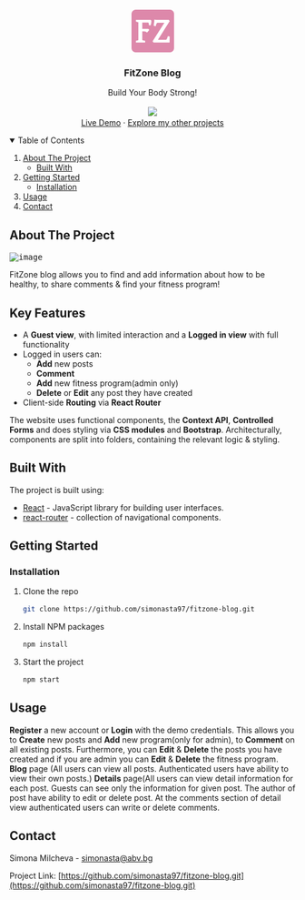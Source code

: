 <!-- PROJECT LOGO -->
<br />
<p align="center">
  <a href="https://github.com/simonasta97/fitzone-blog.git">
    <img src="./public/images/fitness.png" alt="Logo" width="75">
  </a>

  <h3 align="center">FitZone Blog</h3>
  <p align="center">
    Build Your Body Strong!
    <br />
    <br />
    <img width ='46px' src ='https://raw.githubusercontent.com/rahulbanerjee26/githubAboutMeGenerator/main/icons/reactjs.svg'>
    <br />
    <a href="">Live Demo</a>
    ·
    <a href="https://github.com/simonasta?tab=repositories">Explore my other projects</a>
  </p>
</p>

<!-- TABLE OF CONTENTS -->
<details open="open">
  <summary>Table of Contents</summary>
  <ol>
    <li>
      <a href="#about-the-project">About The Project</a>
      <ul>
        <li><a href="#built-with">Built With</a></li>
      </ul>
    </li>
    <li>
      <a href="#getting-started">Getting Started</a>
      <ul>
        <li><a href="#installation">Installation</a></li>
      </ul>
    </li>
    <li><a href="#usage">Usage</a></li>
    <li><a href="#contact">Contact</a></li>
  </ol>
</details>

<!-- ABOUT THE PROJECT -->
## About The Project

<kbd>![image](https://user-images.githubusercontent.com/103176056/227202991-d7ddb9ca-2cf8-4a0a-9eb5-e10a833754ed.png)</kbd>


FitZone blog allows you to find and add information about how to be healthy, to share comments & find your fitness program!

## Key Features

* A **Guest view**, with limited interaction and a **Logged in view** with full functionality
* Logged in users can: 
    * **Add** new posts
    * **Comment**
    * **Add** new fitness program(admin only)
    * **Delete** or **Edit** any post they have created 
* Client-side **Routing** via **React Router**

The website uses functional components, the **Context API**, **Controlled Forms** and does styling via **CSS modules** and **Bootstrap**.
Architecturally, components are split into folders, containing the relevant logic & styling. 

## Built With

The project is built using:
* [React](https://reactjs.org/) - JavaScript library for building user interfaces.
* [react-router](https://reactrouter.com/en/main) - collection of navigational components.

<!-- GETTING STARTED -->
## Getting Started

### Installation

1. Clone the repo
   ```sh
   git clone https://github.com/simonasta97/fitzone-blog.git
   ```
2. Install NPM packages
   ```sh
   npm install
   ```
3. Start the project
   ```sh
   npm start
   ```

<!-- USAGE EXAMPLES -->
## Usage

**Register** a new account or **Login** with the demo credentials. This allows you to **Create** new posts and **Add** new program(only for admin), to **Comment** on all existing posts. Furthermore, you can **Edit** & **Delete** the posts you have created and if you are admin you can  **Edit** & **Delete** the fitness program. **Blog** page (All users can view all posts. Authenticated users have ability to view their own posts.)
**Details** page(All users can view detail information for each post. Guests can see only the information for given post. The author of post have ability to edit or delete post. At the comments section of detail view authenticated users can write or delete comments.

<!-- CONTACT -->
## Contact

Simona Milcheva - simonasta@abv.bg

Project Link: [https://github.com/simonasta97/fitzone-blog.git](https://github.com/simonasta97/fitzone-blog.git)
